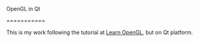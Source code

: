 OpenGL in Qt

===========

This is my work following the tutorial at [Learn OpenGL](https://learnopengl.com/), but on Qt platform.

